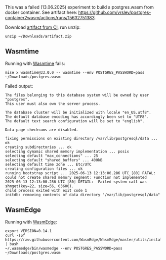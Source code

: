 This was a failed (13.06.2025) experiment to build a postgres.wasm from docker container. See artifact here: https://github.com/vrslev/postgres-container2wasm/actions/runs/15632751383.

Download [artifact from CI](https://github.com/vrslev/postgres-container2wasm/actions/runs/15632751383), run unzip:

```
unzip ~/Downloads/artifact.zip
```

## Wasmtime

Running with [Wasmtime](https://wasmtime.dev) fails:

```
mise x wasmtime@33.0.0 -- wasmtime --env POSTGRES_PASSWORD=pass ~/Downloads/postgres.wasm
```

Failed output:

```
The files belonging to this database system will be owned by user "postgres".
This user must also own the server process.

The database cluster will be initialized with locale "en_US.utf8".
The default database encoding has accordingly been set to "UTF8".
The default text search configuration will be set to "english".

Data page checksums are disabled.

fixing permissions on existing directory /var/lib/postgresql/data ... ok
creating subdirectories ... ok
selecting dynamic shared memory implementation ... posix
selecting default "max_connections" ... 25
selecting default "shared_buffers" ... 400kB
selecting default time zone ... Etc/UTC
creating configuration files ... ok
running bootstrap script ... 2025-06-13 12:13:00.286 UTC [80] FATAL:  could not create shared memory segment: Function not implemented
2025-06-13 12:13:00.286 UTC [80] DETAIL:  Failed system call was shmget(key=22, size=56, 03600).
child process exited with exit code 1
initdb: removing contents of data directory "/var/lib/postgresql/data"

```

## WasmEdge

Running with [WasmEdge](https://wasmedge.org):

```
export VERSION=0.14.1
curl -sSf https://raw.githubusercontent.com/WasmEdge/WasmEdge/master/utils/install.sh | bash
~/.wasmedge/bin/wasmedge --env POSTGRES_PASSWORD=pass ~/Downloads/postgres.wasm
```
